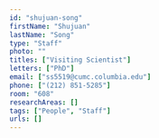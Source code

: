 ```yaml
---
id: "shujuan-song"
firstName: "Shujuan"
lastName: "Song"
type: "Staff"
photo: ""
titles: ["Visiting Scientist"]
letters: ["PhD"]
email: ["ss5519@cumc.columbia.edu"]
phone: ["(212) 851-5285"]
room: "608"
researchAreas: []
tags: ["People", "Staff"]
urls: []
---
```


